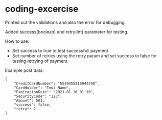 # coding-excercise

Printed out the validations and also the error for debugging.


Added success(boolean) and retry(int) parameter for testing.

How to use:
- Set success to true to test successfull payment
- Set number of retries using the retry param and set success to false for testing retrying of payment.

Example post data:
```
{
    "CreditCardNumber": "5540455316944240",
    "CardHolder": "Test Name",
    "ExpirationDate": "2021-01-10 01:10",
    "SecurityCode": "123",
    "Amount": 501,
    "success": false,
    "retry": 2
}
```